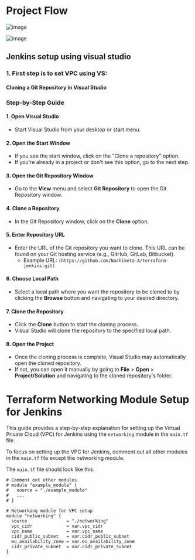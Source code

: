 # Project Flow

![image](https://github.com/Nachiketa-A/Rest_API_-Project/assets/157089767/f57a94ad-8491-4c98-bc6e-f0fea9dfaa0a)


![image](https://github.com/Nachiketa-A/Rest_API_-Project/assets/157089767/5a6c67ee-8842-4f07-8798-c8400d9b2a2b)


## Jenkins setup using visual studio

### 1. First step is to set VPC using VS:

#### Cloning a Git Repository in Visual Studio

### Step-by-Step Guide

#### 1. Open Visual Studio
- Start Visual Studio from your desktop or start menu.

#### 2. Open the Start Window
- If you see the start window, click on the "Clone a repository" option.
- If you're already in a project or don't see this option, go to the next step.

#### 3. Open the Git Repository Window
- Go to the **View** menu and select **Git Repository** to open the Git Repository window.

#### 4. Clone a Repository
- In the Git Repository window, click on the **Clone** option.

#### 5. Enter Repository URL
- Enter the URL of the Git repository you want to clone. This URL can be found on your Git hosting service (e.g., GitHub, GitLab, Bitbucket).
  - Example URL: `(https://github.com/Nachiketa-A/terraform-jenkins.git)`

#### 6. Choose Local Path
- Select a local path where you want the repository to be cloned to by clicking the **Browse** button and navigating to your desired directory.

#### 7. Clone the Repository
- Click the **Clone** button to start the cloning process.
- Visual Studio will clone the repository to the specified local path.

#### 8. Open the Project
- Once the cloning process is complete, Visual Studio may automatically open the cloned repository.
- If not, you can open it manually by going to **File** > **Open** > **Project/Solution** and navigating to the cloned repository's folder.

# Terraform Networking Module Setup for Jenkins

This guide provides a step-by-step explanation for setting up the Virtual Private Cloud (VPC) for Jenkins using the `networking` module in the `main.tf` file. 

To focus on setting up the VPC for Jenkins, comment out all other modules in the `main.tf` file except the networking module. 

The `main.tf` file should look like this:


```hcl
# Comment out other modules
# module "example_module" {
#   source = "./example_module"
#   ...
# }

# Networking module for VPC setup
module "networking" {
  source               = "./networking"
  vpc_cidr             = var.vpc_cidr
  vpc_name             = var.vpc_name
  cidr_public_subnet   = var.cidr_public_subnet
  eu_availability_zone = var.eu_availability_zone
  cidr_private_subnet  = var.cidr_private_subnet
}





